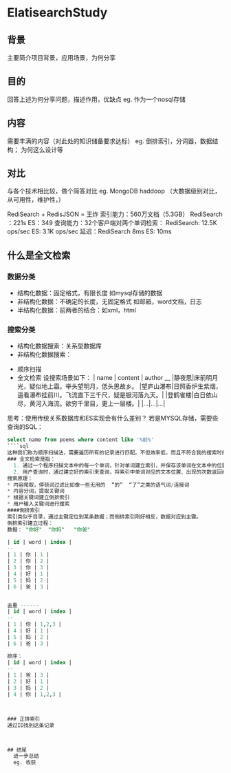 # ElatisearchStudy
## 背景
  主要简介项目背景，应用场景，为何分享
## 目的
  回答上述为何分享问题，描述作用，优缺点
  eg. 作为一个nosql存储
## 内容
  需要丰满的内容（对此处的知识储备要求达标）
  eg. 倒排索引，分词器，数据结构；
      为何这么设计等
## 对比
  与各个技术相比较，做个简答对比
  eg. MongoDB haddoop （大数据级别对比，从可用性，维护性，）
  
  RediSearch + RedisJSON = 王炸
  索引能力：560万文档（5.3GB） RediSearch ：221s   ES：349
  查询能力：32个客户端对两个单词检索：
                              RediSearch: 12.5K ops/sec  ES: 3.1K ops/sec
                              延迟：RediSearch 8ms ES: 10ms
  
## 什么是全文检索
### 数据分类
* 结构化数据：固定格式，有限长度  如mysql存储的数据
* 非结构化数据：不确定的长度，无固定格式 如邮箱，word文档，日志
* 半结构化数据：前两者的结合：如xml，html
### 搜索分类
* 结构化数据搜索：关系型数据库
* 非结构化数据搜索：
- 顺序扫描
- 全文检索
设搜索场景如下：
| name | content | author
__
|静夜思|床前明月光，疑似地上霜。举头望明月，低头思故乡。
|望庐山瀑布|日照香炉生紫烟，遥看瀑布挂前川。飞流直下三千尺，疑是银河落九天。|
|登鹤雀楼|白日依山尽，黄河入海流。欲穷千里目，更上一层楼。|
|...|...|...|

思考：使用传统关系数据库和ES实现会有什么差别？
若是MYSQL存储，需要些查询的SQL：
````sql 
select name from poems where content like '%前%'
````sql 
这种我们称为顺序扫描法，需要遍历所有的记录进行匹配。不但效率低，而且不符合我的搜索时的期望，比如：搜索“ABCD”的关键词，还希望看到“A”，“AB”，“CD”，“ABC”的搜说结果。
### 全文检索是指：
  1. 通过一个程序扫描文本中的每一个单词，针对单词建立索引，并保存该单词在文本中的位置、以及出现的次数
  2. 用户查询时，通过建立好的索引来查询，将索引中单词对应的文本位置、出现的次数返回给用户，因为有了具体文本的位置，所以就可以将具体内容读取出来。
搜索原理：
* 内容爬取，停顿词过滤比如像一些无用的  “的”  “了”之类的语气词/连接词
* 内容分词，提取关键词
* 根据关键词建立倒排索引
* 用户输入关键词进行搜索
####倒排索引
索引类似于目录，通过主键定位到某条数据；而倒排索引刚好相反，数据对应到主键。
倒排索引建立过程：
数据： "你好"  "你妈"   "你爸"

| id | word | index |
--
| 1 | 你 | 1 |
| 2 | 你 | 2 |
| 3 | 你 | 3 |
| 4 | 好 | 1 |
| 5 | 妈 | 2 |
| 6 | 爸 | 3 |


去重 ------
| id | word | index |
--
| 1 | 你 | 1,2,3 |
| 4 | 好 | 1 |
| 5 | 妈 | 2 |
| 6 | 爸 | 3 |

排序：
| id | word | index |
--
| 1 | 爸 | 3 |
| 2 | 好 | 1 |
| 3 | 妈 | 2 |
| 4 | 你 | 1,2,3 |



### 正排索引
通过ID找到这条记录



## 结尾
  进一步总结
  eg. 收获

